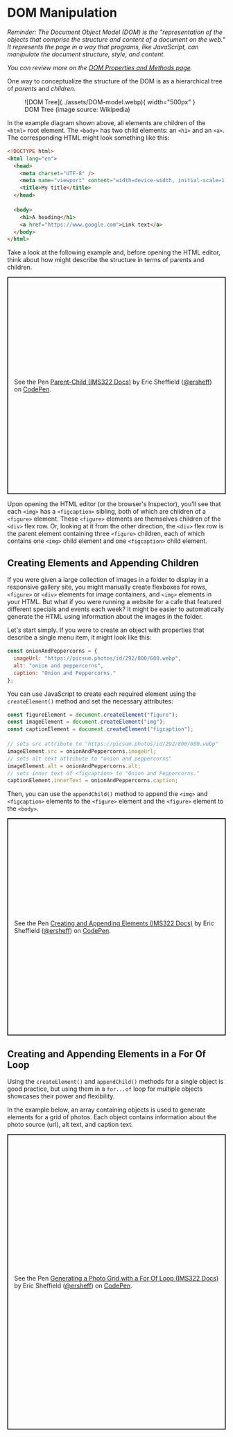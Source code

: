 # DOM Manipulation

_Reminder: The Document Object Model (DOM) is the "representation of the objects that comprise the structure and content of a document on the web." It represents the page in a way that programs, like JavaScript, can manipulate the document structure, style, and content._

_You can review more on the [DOM Properties and Methods page](../dom-properties-and-methods)._

One way to conceptualize the structure of the DOM is as a hierarchical tree of _parents_ and _children_.

<figure markdown="span">
  ![DOM Tree](../assets/DOM-model.webp){ width="500px" }
  <figcaption>DOM Tree (image source: Wikipedia)</figcaption>
</figure>

In the example diagram shown above, all elements are children of the `<html>` root element. The `<body>` has two child elements: an `<h1>` and an `<a>`. The corresponding HTML might look something like this:

```html
<!DOCTYPE html>
<html lang="en">
  <head>
    <meta charset="UTF-8" />
    <meta name="viewport" content="width=device-width, initial-scale=1.0" />
    <title>My title</title>
  </head>

  <body>
    <h1>A heading</h1>
    <a href="https://www.google.com">Link text</a>
  </body>
</html>
```

Take a look at the following example and, before opening the HTML editor, think about how might describe the structure in terms of parents and children.

<p class="codepen" data-height="500" data-default-tab="result" data-slug-hash="XWGrjOq" data-editable="true" data-user="ersheff" style="height: 500px; box-sizing: border-box; display: flex; align-items: center; justify-content: center; border: 2px solid; margin: 1em 0; padding: 1em;">
  <span>See the Pen <a href="https://codepen.io/ersheff/pen/XWGrjOq">
  Parent-Child (IMS322 Docs)</a> by Eric Sheffield (<a href="https://codepen.io/ersheff">@ersheff</a>)
  on <a href="https://codepen.io">CodePen</a>.</span>
</p>

Upon opening the HTML editor (or the browser's Inspector), you'll see that each `<img>` has a `<figcaption>` sibling, both of which are children of a `<figure>` element. These `<figure>` elements are themselves children of the `<div>` flex row. Or, looking at it from the other direction, the `<div>` flex row is the parent element containing three `<figure>` children, each of which contains one `<img>` child element and one `<figcaption>` child element.

## Creating Elements and Appending Children

If you were given a large collection of images in a folder to display in a responsive gallery site, you might manually create flexboxes for rows, `<figure>` or `<div>` elements for image containers, and `<img>` elements in your HTML. But what if you were running a website for a cafe that featured different specials and events each week? It might be easier to automatically generate the HTML using information about the images in the folder.

Let's start simply. If you were to create an object with properties that describe a single menu item, it might look like this:

```js
const onionAndPeppercorns = {
  imageUrl: "https://picsum.photos/id/292/800/600.webp",
  alt: "onion and peppercorns",
  caption: "Onion and Peppercorns."
};
```

You can use JavaScript to create each required element using the `createElement()` method and set the necessary attributes:

```js
const figureElement = document.createElement("figure");
const imageElement = document.createElement("img");
const captionElement = document.createElement("figcaption");

// sets src attribute to "https://picsum.photos/id/292/800/600.webp"
imageElement.src = onionAndPeppercorns.imageUrl;
// sets alt text attribute to "onion and peppercorns"
imageElement.alt = onionAndPeppercorns.alt;
// sets inner text of <figcaption> to "Onion and Peppercorns."
captionElement.innerText = onionAndPeppercorns.caption;
```

Then, you can use the `appendChild()` method to append the `<img>` and `<figcaption>` elements to the `<figure>` element and the `<figure>` element to the `<body>`.

<p class="codepen" data-height="500" data-default-tab="js,result" data-slug-hash="mdobOPe" data-editable="true" data-user="ersheff" style="height: 500px; box-sizing: border-box; display: flex; align-items: center; justify-content: center; border: 2px solid; margin: 1em 0; padding: 1em;">
  <span>See the Pen <a href="https://codepen.io/ersheff/pen/mdobOPe">
  Creating and Appending Elements (IMS322 Docs)</a> by Eric Sheffield (<a href="https://codepen.io/ersheff">@ersheff</a>)
  on <a href="https://codepen.io">CodePen</a>.</span>
</p>

## Creating and Appending Elements in a For Of Loop

Using the `createElement()` and `appendChild()` methods for a single object is good practice, but using them in a `for...of` loop for multiple objects showcases their power and flexibility.

In the example below, an array containing objects is used to generate elements for a grid of photos. Each object contains information about the photo source (url), alt text, and caption text.

<p class="codepen" data-height="680" data-default-tab="js,result" data-slug-hash="PoLpZQV" data-editable="true" data-user="ersheff" style="height: 680px; box-sizing: border-box; display: flex; align-items: center; justify-content: center; border: 2px solid; margin: 1em 0; padding: 1em;">
  <span>See the Pen <a href="https://codepen.io/ersheff/pen/PoLpZQV">
  Generating a Photo Grid with a For Of Loop (IMS322 Docs)</a> by Eric Sheffield (<a href="https://codepen.io/ersheff">@ersheff</a>)
  on <a href="https://codepen.io">CodePen</a>.</span>
</p>
<script async src="https://cpwebassets.codepen.io/assets/embed/ei.js"></script>
